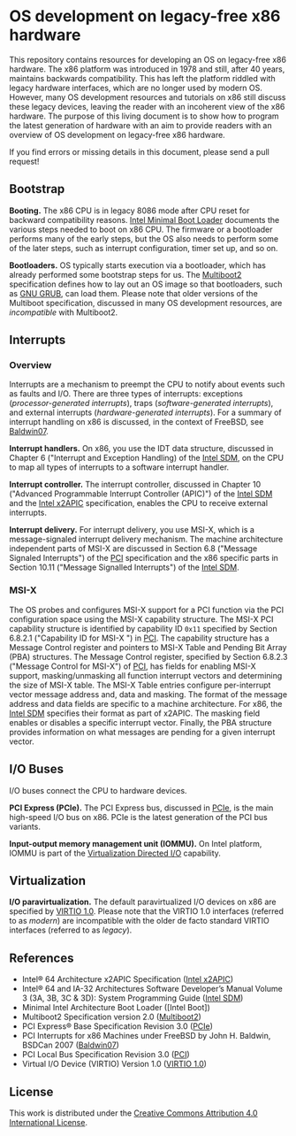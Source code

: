 # OS development on legacy-free x86 hardware

This repository contains resources for developing an OS on legacy-free x86 hardware.
The x86 platform was introduced in 1978 and still, after 40 years, maintains backwards compatibility.
This has left the platform riddled with legacy hardware interfaces, which are no longer used by modern OS.
However, many OS development resources and tutorials on x86 still discuss these legacy devices, leaving the reader with an incoherent view of the x86
 hardware.
The purpose of this living document is to show how to program the latest generation of hardware with an aim to provide readers with an overview of OS development on legacy-free x86 hardware.

If you find errors or missing details in this document, please send a pull request!

## Bootstrap

**Booting.** The x86 CPU is in legacy 8086 mode after CPU reset for backward compatibility reasons.
[Intel Minimal Boot Loader] documents the various steps needed to boot on x86 CPU.
The firmware or a bootloader performs many of the early steps, but the OS also needs to perform some of the later steps, such as interrupt configuration, timer set up, and so on.

**Bootloaders.** OS typically starts execution via a bootloader, which has already performed some bootstrap steps for us.
The [Multiboot2] specification defines how to lay out an OS image so that bootloaders, such as [GNU GRUB](https://www.gnu.org/software/grub/), can load them.
Please note that older versions of the Multiboot specification, discussed in many OS development resources, are _incompatible_ with Multiboot2.

## Interrupts

### Overview

Interrupts are a mechanism to preempt the CPU to notify about events such as faults and I/O.
There are three types of interrupts: exceptions (*processor-generated interrupts*), traps (*software-generated interrupts*), and external interrupts (*hardware-generated interrupts*).
For a summary of interrupt handling on x86 is discussed, in the context of FreeBSD, see [Baldwin07].

**Interrupt handlers.** On x86, you use the IDT data structure, discussed in Chapter 6 ("Interrupt and Exception Handling) of the [Intel SDM], on the CPU to map all types of interrupts to a software interrupt handler.

**Interrupt controller.** The interrupt controller, discussed in Chapter 10 ("Advanced Programmable Interrupt Controller (APIC)") of the [Intel SDM] and the [Intel x2APIC] specification, enables the CPU to receive external interrupts.

**Interrupt delivery.** For interrupt delivery, you use MSI-X, which is a message-signaled interrupt delivery mechanism.
The machine architecture independent parts of MSI-X are discussed in Section 6.8 ("Message Signaled Interrupts") of the [PCI] specification and the x86 specific parts in Section 10.11 ("Message Signalled Interrupts") of the [Intel SDM].

### MSI-X

The OS probes and configures MSI-X support for a PCI function via the PCI configuration space using the MSI-X capability structure.
The MSI-X PCI capability structure is identified by capability ID `0x11` specified by Section 6.8.2.1 ("Capability ID for MSI-X ") in [PCI].
The capability structure has a Message Control register and pointers to MSI-X Table and Pending Bit Array (PBA) structures.
The Message Control register, specified by Section 6.8.2.3 ("Message Control for MSI-X") of [PCI],  has fields for enabling MSI-X support, masking/unmasking all function interrupt vectors and determining the size of MSI-X table.
The MSI-X Table entries configure per-interrupt vector message address and, data and masking.
The format of the message address and data fields are specific to a machine architecture.
For x86, the [Intel SDM] specifies their format as part of x2APIC.
The masking field enables or disables a specific interrupt vector.
Finally, the PBA structure provides information on what messages are pending for a given interrupt vector.

## I/O Buses

I/O buses connect the CPU to hardware devices.

**PCI Express (PCIe).** The PCI Express bus, discussed in [PCIe], is the main high-speed I/O bus on x86. PCIe is the latest generation of the PCI bus variants.

**Input-output memory management unit (IOMMU).** On Intel platform, IOMMU is part of the [Virtualization Directed I/O] capability.

## Virtualization

**I/O paravirtualization.** The default paravirtualized I/O devices on x86 are specified by [VIRTIO 1.0]. Please note that the VIRTIO 1.0 interfaces (referred to as *modern*) are incompatible with the older de facto standard VIRTIO interfaces (referred to as *legacy*).

## References

* Intel® 64 Architecture x2APIC Specification ([Intel x2APIC])
* Intel® 64 and IA-32 Architectures Software Developer’s Manual Volume 3 (3A, 3B, 3C & 3D): System Programming Guide ([Intel SDM])
* Minimal Intel Architecture Boot Loader ([Intel Boot])
* Multiboot2 Specification version 2.0 ([Multiboot2])
* PCI Express® Base Specification Revision 3.0 ([PCIe])
* PCI Interrupts for x86 Machines under FreeBSD by John H. Baldwin, BSDCan 2007 ([Baldwin07])
* PCI Local Bus Specification Revision 3.0 ([PCI])
* Virtual I/O Device (VIRTIO) Version 1.0 ([VIRTIO 1.0])

[Baldwin07]: https://people.freebsd.org/~jhb/papers/bsdcan/2007/article.pdf
[Intel Minimal Boot Loader]: https://www.intel.co.uk/content/www/uk/en/intelligent-systems/intel-boot-loader-development-kit/minimal-intel-architecture-boot-loader-paper.html
[Intel SDM]: https://software.intel.com/en-us/download/intel-64-and-ia-32-architectures-sdm-combined-volumes-3a-3b-3c-and-3d-system-programming-guide
[Intel x2APIC]: https://www.naic.edu/~phil/software/intel/318148.pdf
[Multiboot2]: https://www.gnu.org/software/grub/manual/multiboot2/multiboot.html
[PCI]: https://www.xilinx.com/Attachment/PCI_SPEV_V3_0.pdf
[PCIe]: http://composter.com.ua/documents/PCI_Express_Base_Specification_Revision_3.0.pdf
[VIRTIO 1.0]: http://docs.oasis-open.org/virtio/virtio/v1.0/virtio-v1.0.html
[Virtualization Directed I/O]: https://software.intel.com/sites/default/files/managed/c5/15/vt-directed-io-spec.pdf

## License

This work is distributed under the [Creative Commons Attribution 4.0 International License](http://creativecommons.org/licenses/by/4.0/).
